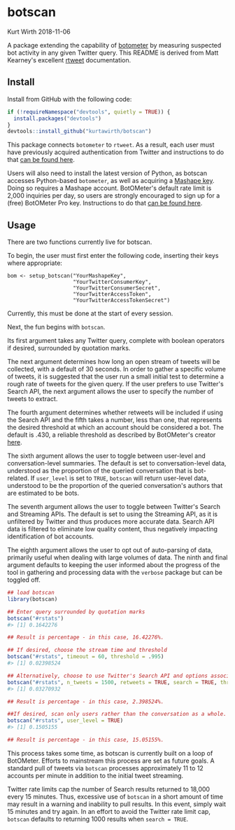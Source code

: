 botscan
================
Kurt Wirth
2018-11-06

A package extending the capability of [botometer](https://github.com/IUNetSci/botometer-python) by measuring suspected bot activity in any given Twitter query. This README is derived from Matt Kearney's excellent [rtweet]((https://github.com/mkearney/rtweet)) documentation.

Install
-------

Install from GitHub with the following code:

``` r
if (!requireNamespace("devtools", quietly = TRUE)) {
  install.packages("devtools")
}
devtools::install_github("kurtawirth/botscan")
```

This package connects <code>botometer</code> to <code>rtweet</code>. As a result, each user must have previously acquired authentication from Twitter and instructions to do that [can be found here](http://rtweet.info/articles/auth.html).

Users will also need to install the latest version of Python, as botscan accesses Python-based <code>botometer</code>, as well as acquiring a [Mashape key](https://market.mashape.com/OSoMe/botometer). Doing so requires a Mashape account. BotOMeter's default rate limit is 2,000 inquiries per day, so users are strongly encouraged to sign up for a (free) BotOMeter Pro key. Instructions to do that [can be found here](https://market.mashape.com/OSoMe/botometer-pro/pricing).

Usage
-----

There are two functions currently live for botscan.

To begin, the user must first enter the following code, inserting their keys where appropriate:

``` setup
bom <- setup_botscan("YourMashapeKey", 
                     "YourTwitterConsumerKey", 
                     "YourTwitterConsumerSecret", 
                     "YourTwitterAccessToken", 
                     "YourTwitterAccessTokenSecret")
```

Currently, this must be done at the start of every session.

Next, the fun begins with <code>botscan</code>.

Its first argument takes any Twitter query, complete with boolean operators if desired, surrounded by quotation marks.

The next argument determines how long an open stream of tweets will be collected, with a default of 30 seconds. In order to gather a specific volume of tweets, it is suggested that the user run a small initial test to determine a rough rate of tweets for the given query. If the user prefers to use Twitter's Search API, the next argument allows the user to specify the number of tweets to extract.

The fourth argument determines whether retweets will be included if using the Search API and the fifth takes a number, less than one, that represents the desired threshold at which an account should be considered a bot. The default is .430, a reliable threshold as described by BotOMeter's creator [here](http://www.pewresearch.org/fact-tank/2018/04/19/qa-how-pew-research-center-identified-bots-on-twitter/).

The sixth argument allows the user to toggle between user-level and conversation-level summaries. The default is set to conversation-level data, understood as the proportion of the queried conversation that is bot-related. If <code>user\_level</code> is set to <code>TRUE</code>, <code>botscan</code> will return user-level data, understood to be the proportion of the queried conversation's authors that are estimated to be bots.

The seventh argument allows the user to toggle between Twitter's Search and Streaming APIs. The default is set to using the Streaming API, as it is unfiltered by Twitter and thus produces more accurate data. Search API data is filtered to eliminate low quality content, thus negatively impacting identification of bot accounts.

The eighth argument allows the user to opt out of auto-parsing of data, primarily useful when dealing with large volumes of data. The ninth and final argument defaults to keeping the user informed about the progress of the tool in gathering and processing data with the <code>verbose</code> package but can be toggled off.

``` r
## load botscan
library(botscan)

## Enter query surrounded by quotation marks
botscan("#rstats")
#> [1] 0.1642276

## Result is percentage - in this case, 16.42276%.

## If desired, choose the stream time and threshold
botscan("#rstats", timeout = 60, threshold = .995)
#> [1] 0.02398524

## Alternatively, choose to use Twitter's Search API and options associated with it.
botscan("#rstats", n_tweets = 1500, retweets = TRUE, search = TRUE, threshold = .995)
#> [1] 0.03270932

## Result is percentage - in this case, 2.398524%.

##If desired, scan only users rather than the conversation as a whole.
botscan("#rstats", user_level = TRUE)
#> [1] 0.1505155

## Result is percentage - in this case, 15.05155%.
```

This process takes some time, as botscan is currently built on a loop of BotOMeter. Efforts to mainstream this process are set as future goals. A standard pull of tweets via <code>botscan</code> processes approximately 11 to 12 accounts per minute in addition to the initial tweet streaming.

Twitter rate limits cap the number of Search results returned to 18,000 every 15 minutes. Thus, excessive use of <code>botscan</code> in a short amount of time may result in a warning and inability to pull results. In this event, simply wait 15 minutes and try again. In an effort to avoid the Twitter rate limit cap, <code>botscan</code> defaults to returning 1000 results when <code>search = TRUE</code>.
